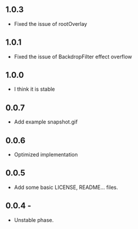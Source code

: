 ## 1.0.3

* Fixed the issue of rootOverlay

## 1.0.1

* Fixed the issue of BackdropFilter effect overflow

## 1.0.0

* I think it is stable

## 0.0.7

* Add example snapshot.gif

## 0.0.6

* Optimized implementation

## 0.0.5

* Add some basic LICENSE, README... files.

## 0.0.4 -

* Unstable phase.
